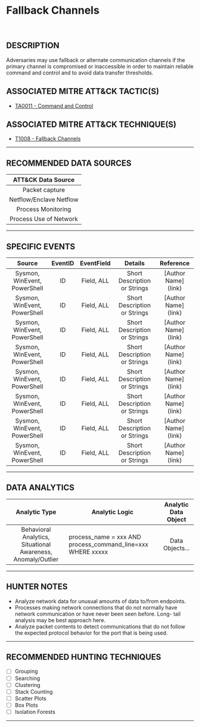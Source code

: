 # Fallback Channels

<BR>

## DESCRIPTION
Adversaries may use fallback or alternate communication channels if the primary channel is compromised or inaccessible in order to maintain reliable command and control and to avoid data transfer thresholds.
## ASSOCIATED MITRE ATT&CK TACTIC(S)
- [TA0011 - Command and Control](https://attack.mitre.org/tactics/TA0011/)

## ASSOCIATED MITRE ATT&CK TECHNIQUE(S)
- [T1008 - Fallback Channels](https://attack.mitre.org/techniques/T1008/)

---

## RECOMMENDED DATA SOURCES

| ATT&CK Data Source |
|:---:|
| Packet capture |
| Netflow/Enclave Netflow |
| Process Monitoring |
| Process Use of Network | 

---

## SPECIFIC EVENTS

| Source | EventID | EventField | Details | Reference | 
|:---:|:---:|:---:|:---:|:---:|
| Sysmon, WinEvent, PowerShell | ID | Field, ALL | Short Description or Strings | \[Author Name\](link) |
| Sysmon, WinEvent, PowerShell | ID | Field, ALL | Short Description or Strings | \[Author Name\](link) |
| Sysmon, WinEvent, PowerShell | ID | Field, ALL | Short Description or Strings | \[Author Name\](link) |
| Sysmon, WinEvent, PowerShell | ID | Field, ALL | Short Description or Strings | \[Author Name\](link) |
| Sysmon, WinEvent, PowerShell | ID | Field, ALL | Short Description or Strings | \[Author Name\](link) |
| Sysmon, WinEvent, PowerShell | ID | Field, ALL | Short Description or Strings | \[Author Name\](link) |
| Sysmon, WinEvent, PowerShell | ID | Field, ALL | Short Description or Strings | \[Author Name\](link) |
| Sysmon, WinEvent, PowerShell | ID | Field, ALL | Short Description or Strings | \[Author Name\](link) |

---

## DATA ANALYTICS

| Analytic Type | Analytic Logic | Analytic Data Object |
|:---:|---|:---:|
| Behavioral Analytics, Situational Awareness, Anomaly/Outlier |  process_name = xxx AND process_command_line=xxx WHERE xxxxx  | Data Objects... |

---

## HUNTER NOTES
* Analyze network data for unusual amounts of data to/from endpoints.
* Processes making network connections that do not normally have network communication or have never been seen before. Long-   tail analysis may be best approach here. 
* Analyze packet contents to detect communications that do not follow the expected protocol behavior for the port that is     being used. 
---

## RECOMMENDED HUNTING TECHNIQUES

- [ ] Grouping
- [ ] Searching
- [ ] Clustering
- [ ] Stack Counting
- [ ] Scatter Plots
- [ ] Box Plots
- [ ] Isolation Forests

---
